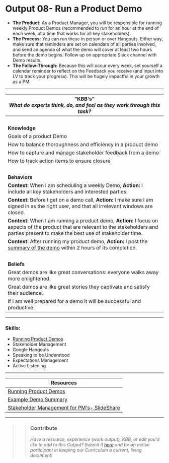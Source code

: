 # Output 08- Run a Product Demo

- **The Product:** As a Product Manager, you will be responsible for running weekly Product Demos (recommended to run for an hour at the end of each week, at a time that works for all key stakeholders). <br>
- **The Process:** You can run these in person or over Hangouts. Either way, make sure that reminders are set on calendars of all parties involved, and send an agenda of what the demo will cover at least two hours before the demo begins. Follow up on appropriate Slack channel with Demo results.  <br>
- **The Follow-Through:** Because this will occur every week, set yourself a calendar reminder to reflect on the Feedback you receive (and input into LV to track your progress). This will be hugely impactful in your growth as a PM.

-----------------------------------------------------------

| **"KBB's"** <br> _What do experts think, do, and feel as they work through this task?_|
|----------|
| </br>| 
| **Knowledge**	| 
| Goals of a product Demo |  
| How to balance thoroughness and efficiency in a product demo | 
| How to capture and manage stakeholder feedback from a demo |
| How to track action items to ensure closure |
| </br> | 
| **Behaviors** 	| 
|  **Context:** When I am scheduling a weekly Demo, **Action:** I include all key stakeholders and interested parties.	|  
| **Context:** Before I get on a demo call, **Action:** I make sure I am signed in as the right user, and that all irrelevant windows are closed. |
| **Context:** When I am running a product demo, **Action:** I focus on aspects of the product that are relevant to the stakeholders and parties present to make the best use of stakeholder time.  |  
| **Context:** After running my product demo, **Action:** I post the [summary of the demo](https://andela.slack.com/files/roberto/F441DVB61/Demo_Summary_2_10) within 2 hours of its completion. |
| </br> | 
| **Beliefs**	| 
| Great demos are like great conversations: everyone walks away more enlightened. |  
| Great demos are like great stories they captivate and satisfy their audience.|  
| If I am well prepared for a demo it will be successful and productive. |  


------
### Skills: 
* [Running Product Demos](https://github.com/andela/learningmap/blob/master/Phase-C/Running%20Product%20Demos.md)
* Stakeholder Management
* Google Hangouts
* Speaking to be Understood
* Expectations Management
* Active Listening


------


| Resources|       	
|----------|
| [Running Product Demos](https://github.com/andela/learningmap/blob/master/Phase-C/Running%20Product%20Demos.md)|
| [Example Demo Summary](https://andela.slack.com/files/roberto/F441DVB61/Demo_Summary_2_10)|
| [Stakeholder Management for PM's- SlideShare](https://www.slideshare.net/jysimon/product-tankparis-jysimon16may2013)|

---- 

>> ### Contribute
>> _Have a resource, experience (work output), KBB, or edit you'd like to add to this Output? Submit it [here](https://docs.google.com/a/andela.com/forms/d/e/1FAIpQLSeiwit-7JW3UScG9ItDX9DUZZnlCwdpo7aWruahsPKNJ_6JOA/viewform?usp=sf_link) and be an active participant in keeping our Curriculum a current, living document!_

